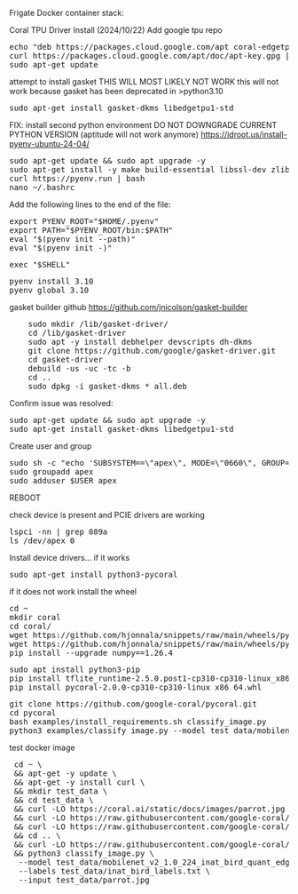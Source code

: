 Frigate Docker container stack:


Coral TPU Driver Install (2024/10/22)
Add google tpu repo
<pre>
echo "deb https://packages.cloud.google.com/apt coral-edgetpu-stable main" | sudo tee /etc/apt/sources.list.d/coral-edgetpu.list
curl https://packages.cloud.google.com/apt/doc/apt-key.gpg | sudo apt-key add -
sudo apt-get update
</pre>

attempt to install gasket THIS WILL MOST LIKELY NOT WORK
this will not work because gasket has been deprecated in >python3.10
<pre>
sudo apt-get install gasket-dkms libedgetpu1-std
</pre>

FIX:
install second python environment DO NOT DOWNGRADE CURRENT PYTHON VERSION (aptitude will not work anymore)
<https://idroot.us/install-pyenv-ubuntu-24-04/>
<pre>
sudo apt-get update && sudo apt upgrade -y
sudo apt-get install -y make build-essential libssl-dev zlib1g-dev libbz2-dev libreadline-dev libsqlite3-dev wget curl llvm libncursesw5-dev xz-utils tk-dev libxml2-dev libxmlsec1-dev libffi-dev liblzma-dev
curl https://pyenv.run | bash
nano ~/.bashrc
</pre>
Add the following lines to the end of the file:
<pre>
export PYENV_ROOT="$HOME/.pyenv"
export PATH="$PYENV_ROOT/bin:$PATH"
eval "$(pyenv init --path)"
eval "$(pyenv init -)"
</pre>
<pre>
exec "$SHELL"
</pre>
<pre>
pyenv install 3.10
pyenv global 3.10
</pre>

gasket builder github
https://github.com/jnicolson/gasket-builder

<pre>
    sudo mkdir /lib/gasket-driver/
    cd /lib/gasket-driver
    sudo apt -y install debhelper devscripts dh-dkms
    git clone https://github.com/google/gasket-driver.git
    cd gasket-driver
    debuild -us -uc -tc -b
    cd ..
    sudo dpkg -i gasket-dkms_*_all.deb
</pre>
Confirm issue was resolved:
<pre>
sudo apt-get update && sudo apt upgrade -y
sudo apt-get install gasket-dkms libedgetpu1-std
</pre>

Create user and group
<pre>
sudo sh -c "echo 'SUBSYSTEM==\"apex\", MODE=\"0660\", GROUP=\"apex\"' >> /etc/udev/rules.d/65-apex.rules"
sudo groupadd apex
sudo adduser $USER apex
</pre>

REBOOT

check device is present and PCIE drivers are working
<pre>
lspci -nn | grep 089a
ls /dev/apex_0
</pre>

Install device drivers... if it works

<pre>
sudo apt-get install python3-pycoral
</pre>

if it does not work install the wheel

<pre>
cd ~
mkdir coral
cd coral/
wget https://github.com/hjonnala/snippets/raw/main/wheels/python3.10/pycoral-2.0.0-cp310-cp310-linux_x86_64.whl
wget https://github.com/hjonnala/snippets/raw/main/wheels/python3.10/tflite_runtime-2.5.0.post1-cp310-cp310-linux_x86_64.whl
pip install --upgrade numpy==1.26.4
</pre>

  
<pre>
sudo apt install python3-pip
pip install tflite_runtime-2.5.0.post1-cp310-cp310-linux_x86_64.whl
pip install pycoral-2.0.0-cp310-cp310-linux_x86_64.whl
</pre>

<pre>
git clone https://github.com/google-coral/pycoral.git
cd pycoral
bash examples/install_requirements.sh classify_image.py
python3 examples/classify_image.py --model test_data/mobilenet_v2_1.0_224_inat_bird_quant_edgetpu.tflite --labels test_data/inat_bird_labels.txt --input test_data/parrot.jpg
</pre>


test docker image 
<pre>
 cd ~ \
 && apt-get -y update \
 && apt-get -y install curl \
 && mkdir test_data \
 && cd test_data \
 && curl -LO https://coral.ai/static/docs/images/parrot.jpg \
 && curl -LO https://raw.githubusercontent.com/google-coral/test_data/master/mobilenet_v2_1.0_224_inat_bird_quant_edgetpu.tflite \
 && curl -LO https://raw.githubusercontent.com/google-coral/test_data/master/inat_bird_labels.txt \
 && cd .. \
 && curl -LO https://raw.githubusercontent.com/google-coral/pycoral/master/examples/classify_image.py \
 && python3 classify_image.py \
  --model test_data/mobilenet_v2_1.0_224_inat_bird_quant_edgetpu.tflite  \
  --labels test_data/inat_bird_labels.txt \
  --input test_data/parrot.jpg
  </pre>

